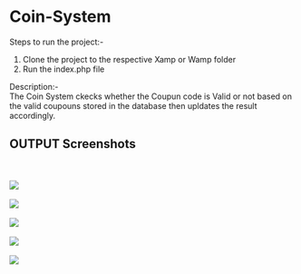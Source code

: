 # Coin-System
Steps to run the project:-<br />
1. Clone the project to the respective Xamp or Wamp folder<br/>
2. Run the index.php file<br />

Description:-<br />
The Coin System ckecks whether the Coupun code is Valid or not based on the valid coupouns stored in the database then upldates the result accordingly.<br /> 
<h2>OUTPUT Screenshots</h2><br/><br/>
<img src="ss1.PNG"/><br/><br/>
<img src="ss2.PNG"/><br/><br/>
<img src="ss3.PNG"/><br/><br/>
<img src="ss4.PNG"/><br/><br/>
<img src="ss5.PNG"/><br/><br/>
